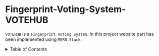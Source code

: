 # Fingerprint-Voting-System-VOTEHUB

```VOTEHUB``` is a ```Fingerprint Voting System```. In this project website part has been implemented using ```MERN Stack```.



<details>
  <summary color= blue >Table of Contents</summary>
<li>Introduction</li>
<li> Prerequisites and Techstack</li>
<li> Steps for execution</li>
<li> Usage</li>
</details>
</br>

